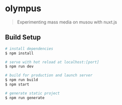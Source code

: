 # olympus

> Experimenting mass media on musou with nuxt.js

## Build Setup

``` bash
# install dependencies
$ npm install

# serve with hot reload at localhost:[port]
$ npm run dev

# build for production and launch server
$ npm run build
$ npm start

# generate static project
$ npm run generate
```
